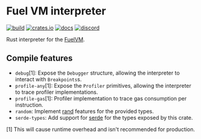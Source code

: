 # Fuel VM interpreter

[![build](https://github.com/FuelLabs/fuel-vm/actions/workflows/ci.yml/badge.svg)](https://github.com/FuelLabs/fuel-vm/actions/workflows/ci.yml)
[![crates.io](https://img.shields.io/crates/v/fuel-vm?label=latest)](https://crates.io/crates/fuel-vm)
[![docs](https://docs.rs/fuel-vm/badge.svg)](https://docs.rs/fuel-vm/)
[![discord](https://img.shields.io/badge/chat%20on-discord-orange?&logo=discord&logoColor=ffffff&color=7389D8&labelColor=6A7EC2)](https://discord.gg/xfpK4Pe)

Rust interpreter for the [FuelVM](https://github.com/FuelLabs/fuel-specs).

## Compile features

- `debug`[1]: Expose the `Debugger` structure, allowing the interpreter to interact with `Breakpoints`s.
- `profile-any`[1]: Expose the `Profiler` primitives, allowing the interpreter to trace profiler implementations.
- `profile-gas`[1]: Profiler implementation to trace gas consumption per instruction.
- `random`: Implement [rand](https://crates.io/crates/rand) features for the provided types.
- `serde-types`: Add support for [serde](https://crates.io/crates/serde) for the types exposed by this crate.

[1] This will cause runtime overhead and isn't recommended for production.

